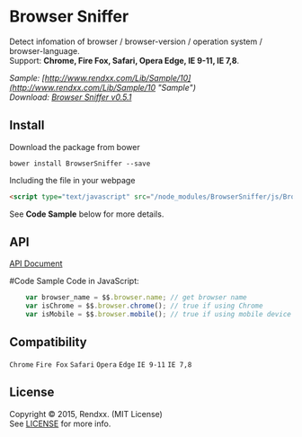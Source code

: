 # Browser Sniffer
Detect infomation of browser / browser-version / operation system / browser-language.  
Support: **Chrome, Fire Fox, Safari, Opera Edge, IE 9-11, IE 7,8**.

*Sample: [http://www.rendxx.com/Lib/Sample/10](http://www.rendxx.com/Lib/Sample/10 "Sample")*  
*Download: [Browser Sniffer v0.5.1](https://github.com/Rendxx/BrowserSniffer/releases/tag/0.5.1 "Download")*

## Install
Download the package from bower
```
bower install BrowserSniffer --save
```

Including the file in your webpage
```HTML
<script type="text/javascript" src="/node_modules/BrowserSniffer/js/BrowserSniffer.js"></script>
```

See **Code Sample** below for more details.

## API
[API Document](https://github.com/Rendxx/BrowserSniffer/blob/master/API%20Document.md)

#Code Sample
Code in JavaScript:

```javascript
    var browser_name = $$.browser.name; // get browser name
    var isChrome = $$.browser.chrome(); // true if using Chrome
    var isMobile = $$.browser.mobile(); // true if using mobile device
```

## Compatibility
```Chrome``` ```Fire Fox``` ```Safari``` ```Opera``` ```Edge``` ```IE 9-11``` ```IE 7,8```

## License 
Copyright &copy; 2015, Rendxx. (MIT License)  
See [LICENSE][] for more info.

[LICENSE]: https://github.com/Rendxx/BrowserSniffer/blob/master/LICENSE